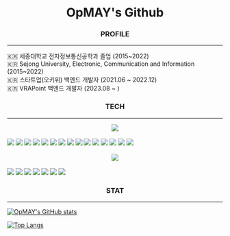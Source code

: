 <div align="center">
<h1>OpMAY's Github</h1>
</div>

<div align="center">
<h3>PROFILE</h3>
</div>
<hr/>
🇰🇷 세종대학교 전자정보통신공학과 졸업 (2015~2022) <br/>
🇰🇷 Sejong University, Electronic, Communication and Information (2015~2022) <br/>
🇰🇷 스타트업(오키위) 백엔드 개발자 (2021.06 ~ 2022.12) <br/>
🇰🇷 VRAPoint 백엔드 개발자 (2023.08 ~ )

<div align="center">
<h3>TECH</h3>
</div>
<hr/>
<div align="center">
<img src="https://img.shields.io/badge/BACKEND SKILLS-FA6831?style=flat"/>
</div>
<br/>
<div>
<img src="https://img.shields.io/badge/Java-FA6831?style=flat"/>
<img src="https://img.shields.io/badge/Spring-6DB33F?style=flat&logo=Spring&logoColor=white"/>
<img src="https://img.shields.io/badge/SpringBoot-6DB33F?style=flat&logo=SpringBoot&logoColor=white"/>
<img src="https://img.shields.io/badge/JSP-1976D2?style=flat&logo=SpringBoot&logoColor=white"/>
<img src="https://img.shields.io/badge/MySQL-4479A1?style=flat&logo=MySQL&logoColor=white"/>
<img src="https://img.shields.io/badge/MyBatis-25D366?style=flat"/>
<img src="https://img.shields.io/badge/Google Cloud-4285F4?style=flat&logo=GoogleCloud&logoColor=black"/>
<img src="https://img.shields.io/badge/AWS-232F3E?style=flat&logo=Amazonaws&logoColor=White"/>
<img src="https://img.shields.io/badge/AWS S3-569A31?style=flat&logo=Amazons3&logoColor=black"/>
<img src="https://img.shields.io/badge/AWS EC2-232F3E?style=flat&logo=Amazonec2&logoColor=White"/>
<img src="https://img.shields.io/badge/AWS RDS-232F3E?style=flat&logo=Amazonrds&logoColor=White"/>
<img src="https://img.shields.io/badge/Linux-FCC624?style=flat&logo=linux&logoColor=black"/>
<img src="https://img.shields.io/badge/Ubuntu-E95420?style=flat&logo=ubuntu&logoColor=black"/>
<img src="https://img.shields.io/badge/NGINX-009639?style=flat&logo=nginx&logoColor=White"/>
<img src="https://img.shields.io/badge/Tomcat-F8DC75?style=flat&logo=apachetomcat&logoColor=black"/>
</div>
<br/>
<div align="center">
<img src="https://img.shields.io/badge/FRONTEND SKILLS-1976D2?style=flat"/>
</div>
<br/>
<div>
<img src="https://img.shields.io/badge/JavaScript-F7DF1E?style=flat&logo=JavaScript&logoColor=black"/>
<img src="https://img.shields.io/badge/TypeScript-3178C6?style=flat&logo=TypeScript&logoColor=black"/>
<img src="https://img.shields.io/badge/REACT-61DAFB?style=flat&logo=REACT&logoColor=black"/>
<img src="https://img.shields.io/badge/JQuery-0769AD?style=flat&logo=JQuery&logoColor=White"/>
<img src="https://img.shields.io/badge/BootStrap-7952B3?style=flat&logo=BootStrap&logoColor=black"/>
<img src="https://img.shields.io/badge/HTML5-E34F26?style=flat&logo=HTML5&logoColor=black"/>
<img src="https://img.shields.io/badge/CSS-E3695F?style=flat&logo=CSS&logoColor=black"/>
</div>

<div align="center">
<h3>STAT</h3>
</div>
<hr/>

[![OpMAY's GitHub stats](https://github-readme-stats.vercel.app/api?username=OpMAY&count_private=true&show_icons=true&theme=great-gatsby)](https://github.com/anuraghazra/github-readme-stats)

[![Top Langs](https://github-readme-stats.vercel.app/api/top-langs/?username=OpMAY&layout=compact&langs_count=5&theme=dark&hide=c%23)](https://github.com/anuraghazra/github-readme-stats)
